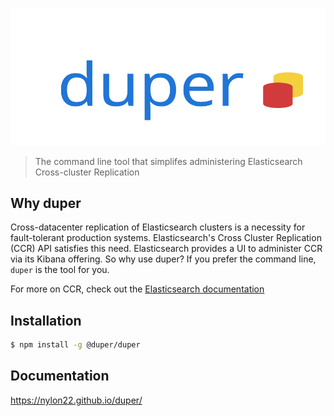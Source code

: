 ![Logo](./logo.svg)

> The command line tool that simplifes administering Elasticsearch Cross-cluster Replication

## Why duper

Cross-datacenter replication of Elasticsearch clusters is a necessity for fault-tolerant production systems. Elasticsearch's Cross Cluster Replication (CCR) API satisfies this need. Elasticsearch provides a UI to administer CCR via its Kibana offering. So why use duper? If you prefer the command line, `duper` is the tool for you.

For more on CCR, check out the [Elasticsearch documentation](https://www.elastic.co/guide/en/elasticsearch/reference/current/ccr-apis.html)

## Installation

```sh
$ npm install -g @duper/duper
```

## Documentation

https://nylon22.github.io/duper/
